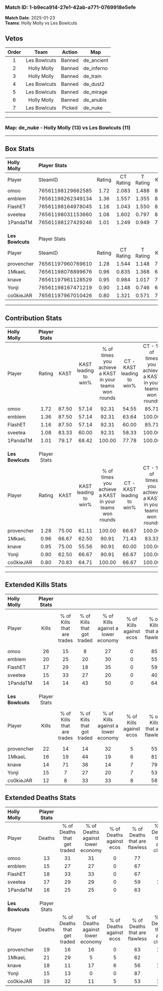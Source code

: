 ### Match ID: 1-b9eca914-27e1-42ab-a771-0769918e5efe  
**Match Date**: 2025-01-23  
**Teams**: Holly Molly vs Les Bowlcuts  

## Vetos  

| Order | Team | Action | Map |
| :---: | :--: | :----: | --- |
| 1 | Les Bowlcuts | Banned | de_ancient |
| 2 | Holly Molly | Banned | de_inferno |
| 3 | Holly Molly | Banned | de_train |
| 4 | Les Bowlcuts | Banned | de_dust2 |
| 5 | Les Bowlcuts | Banned | de_mirage |
| 6 | Holly Molly | Banned | de_anubis |
| 7 | Les Bowlcuts | Picked | de_nuke |

---  

### **Map**: de_nuke - Holly Molly (13) vs Les Bowlcuts (11)  
---  

## Box Stats  

| **Holly Molly**  | Player Stats      |        |           |          |       |       |       |         |        |      |     |
| :- | :- | :-: | :-: | :-: | :-: | :-: | :-: | :-: | :-: | :-: | :-: |
| Player           | SteamID           | Rating | CT Rating | T Rating | KAST  |  ADR  | Kills | Assists | Deaths | K/D  | HS% |
| omoo             | 76561198129662585 |  1.72  |   2.083   |  1.488   | 87.50 | 108.8 |  26   |    5    |   13   | 2.00 | 34  |
| emblem           | 76561198262349134 |  1.36  |   1.557   |  1.355   | 87.50 | 82.1  |  20   |    3    |   15   | 1.33 | 50  |
| FlashET          | 76561198164978045 |  1.16  |   1.043   |  1.550   | 87.50 | 66.1  |  17   |    9    |   18   | 0.94 | 35  |
| sveetea          | 76561198031153660 |  1.08  |   1.602   |  0.797   | 83.33 | 72.6  |  15   |    3    |   17   | 0.88 | 46  |
| 1PandaTM         | 76561198127429246 |  1.01  |   1.249   |  0.949   | 79.17 | 63.2  |  14   |    4    |   16   | 0.88 | 64  |
|                  |                   |        |           |          |       |       |       |         |        |      |     |
|                  |                   |        |           |          |       |       |       |         |        |      |     |
|                  |                   |        |           |          |       |       |       |         |        |      |     |
| **Les Bowlcuts** | Player Stats      |        |           |          |       |       |       |         |        |      |     |
| Player           | SteamID           | Rating | CT Rating | T Rating | KAST  |  ADR  | Kills | Assists | Deaths | K/D  | HS% |
| provencher       | 76561197960769610 |  1.28  |   1.544   |  1.148   | 75.00 | 88.5  |  22   |    4    |   19   | 1.16 | 36  |
| 1MkaeL           | 76561198078899676 |  0.96  |   0.835   |  1.368   | 66.67 | 82.3  |  16   |    9    |   21   | 0.76 | 56  |
| knave            | 76561197961128529 |  0.95  |   0.984   |  1.017   | 75.00 | 66.4  |  14   |    6    |   18   | 0.78 | 42  |
| Yonji            | 76561198167471219 |  0.90  |   1.148   |  0.746   | 62.50 | 52.5  |  15   |    2    |   15   | 1.00 | 60  |
| co0kieJAR        | 76561197967010426 |  0.80  |   1.321   |  0.571   | 70.83 | 59.7  |  12   |    6    |   19   | 0.63 | 58  |
---  

## Contribution Stats  

| **Holly Molly**  | Player Stats |       |                      |                                                        |                           |                                                             |                          |                                                            |
| :- | :-: | :-: | :-: | :-: | :-: | :-: | :-: | :-: |
| Player           |    Rating    | KAST  | KAST leading to win% | % of times you achieve a KAST in your teams won rounds | CT - KAST leading to win% | CT - % of times you achieve a KAST in your teams won rounds | T - KAST leading to win% | T - % of times you achieve a KAST in your teams won rounds |
| omoo             |     1.72     | 87.50 |        57.14         |                         92.31                          |           54.55           |                            85.71                            |          60.00           |                           100.00                           |
| emblem           |     1.36     | 87.50 |        57.14         |                         92.31                          |           63.64           |                           100.00                            |          50.00           |                           83.33                            |
| FlashET          |     1.16     | 87.50 |        57.14         |                         92.31                          |           60.00           |                            85.71                            |          54.55           |                           100.00                           |
| sveetea          |     1.08     | 83.33 |        60.00         |                         92.31                          |           58.33           |                           100.00                            |          62.50           |                           83.33                            |
| 1PandaTM         |     1.01     | 79.17 |        68.42         |                         100.00                         |           77.78           |                           100.00                            |          60.00           |                           100.00                           |
|                  |              |       |                      |                                                        |                           |                                                             |                          |                                                            |
|                  |              |       |                      |                                                        |                           |                                                             |                          |                                                            |
|                  |              |       |                      |                                                        |                           |                                                             |                          |                                                            |
| **Les Bowlcuts** | Player Stats |       |                      |                                                        |                           |                                                             |                          |                                                            |
| Player           |    Rating    | KAST  | KAST leading to win% | % of times you achieve a KAST in your teams won rounds | CT - KAST leading to win% | CT - % of times you achieve a KAST in your teams won rounds | T - KAST leading to win% | T - % of times you achieve a KAST in your teams won rounds |
| provencher       |     1.28     | 75.00 |        61.11         |                         100.00                         |           66.67           |                           100.00                            |          55.56           |                           100.00                           |
| 1MkaeL           |     0.96     | 66.67 |        62.50         |                         90.91                          |           71.43           |                            83.33                            |          55.56           |                           100.00                           |
| knave            |     0.95     | 75.00 |        55.56         |                         90.91                          |           60.00           |                           100.00                            |          50.00           |                           80.00                            |
| Yonji            |     0.90     | 62.50 |        66.67         |                         90.91                          |           66.67           |                           100.00                            |          66.67           |                           80.00                            |
| co0kieJAR        |     0.80     | 70.83 |        64.71         |                         100.00                         |           66.67           |                           100.00                            |          62.50           |                           100.00                           |
---  

## Extended Kills Stats  

| **Holly Molly**  | Player Stats |                            |                            |                                    |                         |                              |                                 |                                       |                    |           |
| :- | :-: | :-: | :-: | :-: | :-: | :-: | :-: | :-: | :-: | :-: |
| Player           |    Kills     | % of Kills that are trades | % of Kills that got traded | % of Kills against a lower economy | % of Kills against ecos | % of Kills that are flawless | % of Kills that are close duels | % of Kills that are assisted by flash | Pistol Round Kills | AWP Kills |
| omoo             |      26      |             15             |             8              |                 27                 |            0            |              85              |                8                |                   0                   |         2          |    15     |
| emblem           |      20      |             25             |             20             |                 30                 |            0            |              55              |               10                |                   0                   |         1          |     0     |
| FlashET          |      17      |             29             |             18             |                 35                 |            0            |              59              |                0                |                   6                   |         3          |     0     |
| sveetea          |      15      |             33             |             27             |                 20                 |            0            |              40              |               13                |                   7                   |         2          |     0     |
| 1PandaTM         |      14      |             14             |             43             |                 50                 |            0            |              64              |               14                |                   0                   |         1          |     0     |
|                  |              |                            |                            |                                    |                         |                              |                                 |                                       |                    |           |
|                  |              |                            |                            |                                    |                         |                              |                                 |                                       |                    |           |
|                  |              |                            |                            |                                    |                         |                              |                                 |                                       |                    |           |
| **Les Bowlcuts** | Player Stats |                            |                            |                                    |                         |                              |                                 |                                       |                    |           |
| Player           |    Kills     | % of Kills that are trades | % of Kills that got traded | % of Kills against a lower economy | % of Kills against ecos | % of Kills that are flawless | % of Kills that are close duels | % of Kills that are assisted by flash | Pistol Round Kills | AWP Kills |
| provencher       |      22      |             14             |             14             |                 32                 |            5            |              55              |                0                |                   0                   |         3          |     0     |
| 1MkaeL           |      16      |             19             |             44             |                 19                 |            6            |              81              |                0                |                  13                   |         2          |     0     |
| knave            |      14      |             71             |             36             |                 14                 |            7            |              79              |                7                |                   0                   |         1          |     1     |
| Yonji            |      15      |             7              |             27             |                 20                 |            7            |              53              |               13                |                   0                   |         0          |     0     |
| co0kieJAR        |      12      |             8              |             33             |                 33                 |            8            |              58              |                8                |                   0                   |         0          |     0     |
## Extended Deaths Stats  

| **Holly Molly**  | Player Stats |                             |                                   |                          |                               |                            |                           |               |
| :- | :-: | :-: | :-: | :-: | :-: | :-: | :-: | :-: |
| Player           |    Deaths    | % of Deaths that get traded | % of Deaths against lower economy | % of Deaths against ecos | % of Deaths that are flawless | % of Deaths that are close | % of Deaths while blinded | Deaths to AWP |
| omoo             |      13      |             31              |                31                 |            0             |              77               |             8              |             0             |       0       |
| emblem           |      15      |             27              |                27                 |            0             |              67               |             0              |             0             |       1       |
| FlashET          |      18      |             33              |                33                 |            0             |              67               |             0              |             6             |       0       |
| sveetea          |      17      |             29              |                29                 |            0             |              59               |             12             |             6             |       0       |
| 1PandaTM         |      16      |             25              |                25                 |            0             |              63               |             6              |             0             |       0       |
|                  |              |                             |                                   |                          |                               |                            |                           |               |
|                  |              |                             |                                   |                          |                               |                            |                           |               |
|                  |              |                             |                                   |                          |                               |                            |                           |               |
| **Les Bowlcuts** | Player Stats |                             |                                   |                          |                               |                            |                           |               |
| Player           |    Deaths    | % of Deaths that get traded | % of Deaths against lower economy | % of Deaths against ecos | % of Deaths that are flawless | % of Deaths that are close | % of Deaths while blinded | Deaths to AWP |
| provencher       |      19      |             16              |                16                 |            0             |              63               |             11             |             5             |       3       |
| 1MkaeL           |      21      |             29              |                 5                 |            5             |              62               |             0              |             0             |       3       |
| knave            |      18      |             11              |                17                 |            6             |              56               |             17             |             0             |       3       |
| Yonji            |      15      |             13              |                 0                 |            0             |              87               |             0              |             0             |       5       |
| co0kieJAR        |      19      |             32              |                11                 |            5             |              53               |             16             |             5             |       1       |
